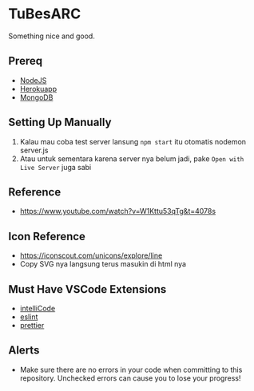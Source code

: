 # TuBesARC

Something nice and good.

## Prereq
- [NodeJS](https://nodejs.org/en/)
- [Herokuapp](https://www.heroku.com/)
- [MongoDB](https://www.mongodb.com/)

## Setting Up Manually

1. Kalau mau coba test server lansung `npm start` itu otomatis nodemon server.js
2. Atau untuk sementara karena server nya belum jadi, pake `Open with Live Server` juga sabi

## Reference 

- https://www.youtube.com/watch?v=W1Kttu53qTg&t=4078s

## Icon Reference

- https://iconscout.com/unicons/explore/line
- Copy SVG nya langsung terus masukin di html nya

## Must Have VSCode Extensions

- [intelliCode](https://marketplace.visualstudio.com/items?itemName=VisualStudioExptTeam.vscodeintellicode)
- [eslint](https://marketplace.visualstudio.com/items?itemName=dbaeumer.vscode-eslint)
- [prettier](https://marketplace.visualstudio.com/items?itemName=esbenp.prettier-vscode)

## Alerts

- Make sure there are no errors in your code when committing to this repository. Unchecked errors can cause you to lose your progress!
